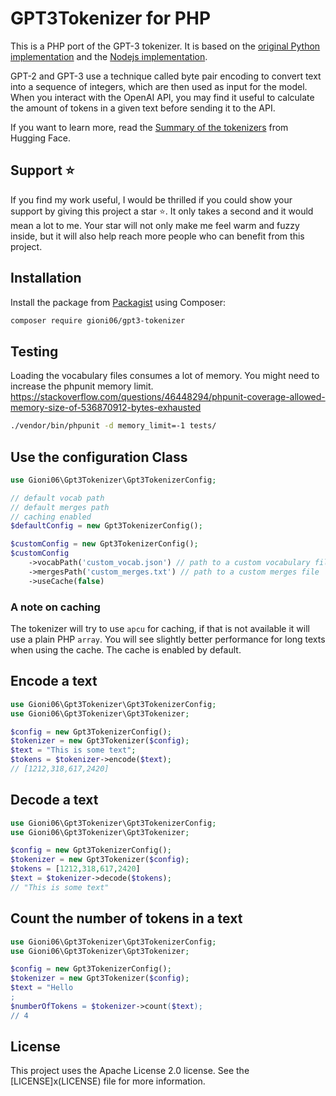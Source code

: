 # GPT3Tokenizer for PHP

This is a PHP port of the GPT-3 tokenizer. It is based on the [original Python implementation](https://huggingface.co/docs/transformers/model_doc/gpt2#transformers.GPT2Tokenizer) and the [Nodejs implementation](https://github.com/latitudegames/GPT-3-Encoder).

GPT-2 and GPT-3 use a technique called byte pair encoding to convert text into a sequence of integers, which are then used as input for the model.
When you interact with the OpenAI API, you may find it useful to calculate the amount of tokens in a given text before sending it to the API.

If you want to learn more, read the [Summary of the tokenizers](https://huggingface.co/docs/transformers/tokenizer_summary) from Hugging Face.

## Support ⭐️

If you find my work useful, I would be thrilled if you could show your support by giving this project a star ⭐️. 
It only takes a second and it would mean a lot to me. Your star will not only make me feel warm and fuzzy inside, but it will also help reach more people who can benefit from this project.


## Installation
Install the package from [Packagist](https://packagist.org/packages/gioni06/gpt3-tokenizer) using Composer:

```bash
composer require gioni06/gpt3-tokenizer
```

## Testing
Loading the vocabulary files consumes a lot of memory. You might need to increase the phpunit memory limit.
https://stackoverflow.com/questions/46448294/phpunit-coverage-allowed-memory-size-of-536870912-bytes-exhausted
```bash
./vendor/bin/phpunit -d memory_limit=-1 tests/
```

## Use the configuration Class

```php
use Gioni06\Gpt3Tokenizer\Gpt3TokenizerConfig;

// default vocab path
// default merges path
// caching enabled
$defaultConfig = new Gpt3TokenizerConfig();

$customConfig = new Gpt3TokenizerConfig();
$customConfig
    ->vocabPath('custom_vocab.json') // path to a custom vocabulary file
    ->mergesPath('custom_merges.txt') // path to a custom merges file
    ->useCache(false)
```

### A note on caching
The tokenizer will try to use `apcu` for caching, if that is not available it will use a plain PHP `array`.
You will see slightly better performance for long texts when using the cache. The cache is enabled by default.

## Encode a text

```php
use Gioni06\Gpt3Tokenizer\Gpt3TokenizerConfig;
use Gioni06\Gpt3Tokenizer\Gpt3Tokenizer;

$config = new Gpt3TokenizerConfig();
$tokenizer = new Gpt3Tokenizer($config);
$text = "This is some text";
$tokens = $tokenizer->encode($text);
// [1212,318,617,2420]
```

## Decode a text

```php
use Gioni06\Gpt3Tokenizer\Gpt3TokenizerConfig;
use Gioni06\Gpt3Tokenizer\Gpt3Tokenizer;

$config = new Gpt3TokenizerConfig();
$tokenizer = new Gpt3Tokenizer($config);
$tokens = [1212,318,617,2420]
$text = $tokenizer->decode($tokens);
// "This is some text"
```

## Count the number of tokens in a text

```php
use Gioni06\Gpt3Tokenizer\Gpt3TokenizerConfig;
use Gioni06\Gpt3Tokenizer\Gpt3Tokenizer;

$config = new Gpt3TokenizerConfig();
$tokenizer = new Gpt3Tokenizer($config);
$text = "Hello
;
$numberOfTokens = $tokenizer->count($text);
// 4
```

## License
This project uses the Apache License 2.0 license. See the [LICENSE]x(LICENSE) file for more information.


